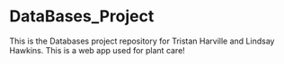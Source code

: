 # DataBases_Project
This is the Databases project repository for Tristan Harville and Lindsay Hawkins. This is a web app used for plant care!
